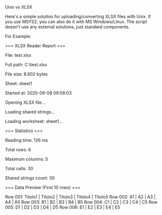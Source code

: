 _Unix vs XLSX_

Here's a simple solution for uploading/converting XLSX files with Unix. If you use MSYS2, you can also do it with MS Windows/Linux.
The script doesn't use any external solutions, just standard components.

For Example:

=== XLSX Reader Report ===

File: test.xlsx

Full path: C:\test.xlsx

File size: 8.602 bytes

Sheet: sheet1

Started at: 2025-09-08 09:58:03



Opening XLSX file...

Loading shared strings...

Loading worksheet: sheet1...

=== Statistics ===

Reading time: 126 ms

Total rows: 6

Maximum columns: 5

Total cells: 30

Shared strings count: 30


=== Data Preview (First 10 rows) ===

Row 001: Titolo1 | Titolo2 | Titolo3 | Titolo4 | Titolo5
Row 002: A1 | A2 | A3 | A4 | A5
Row 003: B1 | B2 | B3 | B4 | B5
Row 004: C1 | C2 | C3 | C4 | C5
Row 005: D1 | D2 | D3 | D4 | D5
Row 006: E1 | E2 | E3 | E4 | E5





